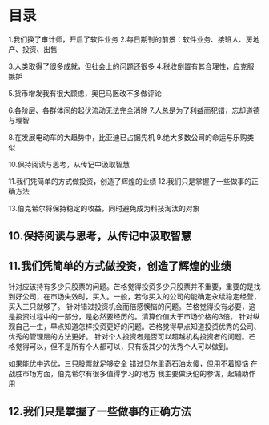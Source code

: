 # 目录
1.我们换了审计师，开启了软件业务
2.每日期刊的前景：软件业务、接班人、房地产、投资、出售

3.人类取得了很多成就，但社会上的问题还很多
4.税收倒置有其合理性，应克服嫉妒

5.货币增发我有很大顾虑，奥巴马医改不多做评论

6.各阶层、各群体间的起伏流动无法完全消除
7.人总是为了利益而犯错，忘却道德与理智

8.在发展电动车的大趋势中，比亚迪已占据先机
9.绝大多数公司的命运与乐购类似

10.保持阅读与思考，从传记中汲取智慧

11.我们凭简单的方式做投资，创造了辉煌的业绩
12.我们只是掌握了一些做事的正确方法

13.伯克希尔将保持稳定的收益，同时避免成为科技淘汰的对象

## 10.保持阅读与思考，从传记中汲取智慧
## 11.我们凭简单的方式做投资，创造了辉煌的业绩
针对应该持有多少只股票的问题。芒格觉得投资多少只股票并不重要，重要的是找到好公司，在市场失效时，买入。一般，若你买入的公司的能确定永续稳定经营，买入三只就够了。
针对错过投资机会而倍感懊恼的问题。芒格觉得没有必要，这是投资过程中的一部分，是必然要经历的。清算价值大于市场价格的3倍。
针对纵观自己一生，早点知道怎样投资更好的问题。芒格觉得早点知道投资优秀的公司、优秀的管理层的方法更好。
针对个人投资者是否可以超越机构投资者的问题。芒格觉得可以，但不是所有个人都可以，只有极其少的优秀个人可以做到。

如果能优中选优，三只股票就足够安全
错过贝尔里奇石油太傻，但用不着懊恼
在战胜市场方面，伯克希尔有很多值得学习的地方
我主要做沃伦的参谋，起辅助作用
## 12.我们只是掌握了一些做事的正确方法
